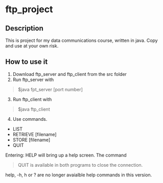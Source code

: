 # ftp_project
## Description
This is project for my data communications course, written in java. Copy and use at your own risk.
## How to use it
1. Download ftp_server and ftp_client from the src folder
2. Run ftp_server with 
  >$java fpt_server [port number]
3. Run ftp_client with
  >$java ftp_client
4. Use commands.
  * LIST
  * RETRIEVE [filename]
  * STORE [filename]
  * QUIT

Entering: HELP will bring up a help screen.
The command
  >QUIT
  is available in both programs to close the connection. 
  
help, -h, h or ? are no longer avaialble help commands in this version.
